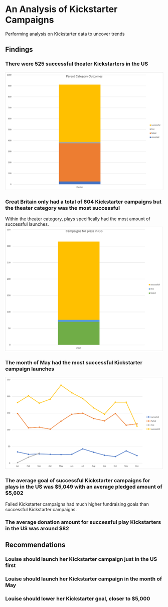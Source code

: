 # An Analysis of Kickstarter Campaigns
Performing analysis on Kickstarter data to uncover trends 
## Findings
### There were 525 successful theater Kickstarters in the US
![](Parent%20Category%20outcomes%20pivot%20chart.png)
### Great Britain only had a total of 604 Kickstarter campaigns but the theater category was the most successful
Within the theater category, plays specifically had the most amount of successful launches.  
![](Subcategory%20outcomes%20pivot%20chart.png)
### The month of May had the most successful Kickstarter campaign launches 
![](Outcomes%20based%20on%20launch%20date%20pivot%20table.png)
### The average goal of successful Kickstarter campaigns for plays in the US was $5,049 with an average pledged amount of $5,602
Failed Kickstarter campaigns had much higher fundraising goals than successful Kickstarter campaigns. 
### The average donation amount for successful play Kickstarters in the US was around $82
## Recommendations
### Louise should launch her Kickstarter campaign just in the US first
### Louise should launch her Kickstarter campaign in the month of May
### Louise should lower her Kickstarter goal, closer to $5,000
